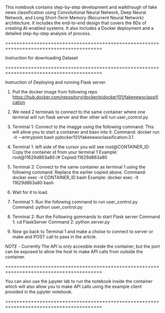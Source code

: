This notebook contains step-by-step development and walkthough of fake news classification using Convolutional Neural Network, Deep Neural Network, and Long Short-Term Memory (Recurrent Neural Network) architecture. It includes the end-to-end design that covers the 6Ds of creating AI-enabled systems. It also includes a Docker deployment and a detailed step-by-step analysis of process.

========================================================================================

Instruction for downloading Dataset


========================================================================================

Instruction of Deploying and running Flask server.

1. Pull the docker image from following repo https://hub.docker.com/repository/docker/pjdocker101/fakenewsclassification

2. We need 2 terminals to connect to the same container where one terminal will run flask server and ther other will run user_control.py

3. Terminal 1: Connect to the imagge using the following command: This will allow you to start a container and basn into it.
    Command: docker run -it --entrypoint bash pjdocker101/fakenewsclassification:3.1
    
4. Terminal 1: left side of the cursor you will see root@CONTAINER_ID: Copy the container id from your terminal 1
    Example: root@11629d863a80:/#  Copied:11629d863a80

5. Terminal 2: Connect to the same container as terminal 1 using the following command. Replace the earlier copied above.
    Command: docker exec -it CONTAINER_ID bash
    Example: docker exec -it 11629d863a80 bash
    
6. Wait for it to load.

7. Terminal 1: Run the following command to run user_control.py
    Command:  python user_control.py
    
8. Terminal 2: Run the Following gommands to start Flask server
    Command 1: cd FlaskServer
    Command 2: python server.py
    
9. Now go back to Terminal 1 and make a choise to connect to server or make and POST call to pass in the article.


*NOTE* - Currently The API is only accesible inside the container, but the port can be exposed to allow the host to make API calls from outside the container.

========================================================================================

You can also use the jupyter lab to run the notebook inside the container which will also allow you to make API calls using the example client provided in the jupyter notebook.

========================================================================================

    
